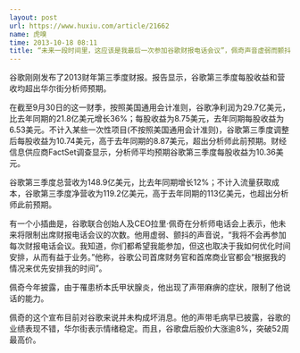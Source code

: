 ```yaml
---
layout: post
url: https://www.huxiu.com/article/21662
name: 虎嗅
time: 2013-10-18 08:11
title: “未来一段时间里，这应该是我最后一次参加谷歌财报电话会议”，佩奇声音虚弱而颤抖
---
```

谷歌刚刚发布了2013财年第三季度财报。报告显示，谷歌第三季度每股收益和营收均超出华尔街分析师预期。

在截至9月30日的这一财季，按照美国通用会计准则，谷歌净利润为29.7亿美元，比去年同期的21.8亿美元增长36%；每股收益为8.75美元，去年同期每股收益为6.53美元。不计入某些一次性项目(不按照美国通用会计准则)，谷歌第三季度调整后每股收益为10.74美元，高于去年同期的8.87美元，超出分析师此前预期。财经信息供应商FactSet调查显示，分析师平均预期谷歌第三季度每股收益为10.36美元。

谷歌第三季度总营收为148.9亿美元，比去年同期增长12%；不计入流量获取成本，谷歌第三季度净营收为119.2亿美元，高于去年同期的113亿美元，也超出分析师此前预期。

有一个小插曲是，谷歌联合创始人及CEO拉里·佩奇在分析师电话会上表示，他未来将限制出席财报电话会议的次数。他用虚弱、颤抖的声音说，“我将不会再参加每次财报电话会议。我知道，你们都希望我能参加，但这也取决于我如何优化时间安排，从而有益于业务。”他称，谷歌公司首席财务官和首席商业官都会“根据我的情况来优先安排我的时间”。

佩奇今年披露，由于罹患桥本氏甲状腺炎，他出现了声带麻痹的症状，限制了他说话的能力。

佩奇的这个宣布目前对谷歌来说并未构成坏消息。他的声带毛病早已披露，谷歌的业绩表现不错，华尔街表示情绪稳定。而且，谷歌盘后股价大涨逾8%，突破52周最高价。

